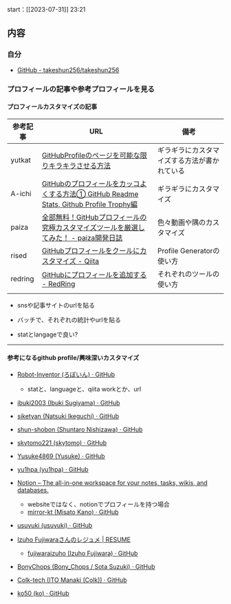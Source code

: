 start：[[2023-07-31]] 23:21

## 内容

### 自分

- [GitHub - takeshun256/takeshun256](https://github.com/takeshun256/takeshun256)

### プロフィールの記事や参考プロフィールを見る

#### プロフィールカスタマイズの記事

| 参考記事 | URL                                                                                                                                          | 備考                                         |
| -------- | -------------------------------------------------------------------------------------------------------------------------------------------- | -------------------------------------------- |
| yutkat   | [GitHubProfileのページを可能な限りキラキラさせる方法](https://zenn.dev/yutakatay/articles/kirakira-github-profile)                           | ギラギラにカスタマイズする方法が書かれている |
| A-ichi   | [GitHubのプロフィールをカッコよくする方法① GitHub Readme Stats, Github Profile Trophy編](https://zenn.dev/a_ichi1/articles/0411396e6b887d)   | ギラギラにカスタマイズ                       |
| paiza    | [全部無料！GitHubプロフィールの究極カスタマイズツールを厳選してみた！ - paiza開発日誌](https://paiza.hatenablog.com/entry/2022/07/06/160000) | 色々動画や隅のカスタマイズ                   |
| rised    | [GitHubプロフィールをクールにカスタマイズ - Qiita](https://qiita.com/rised/items/f3385b589149dcf34a26)                                       | Profile Generatorの使い方                    |
| redring  | [GitHubにプロフィールを追加する - RedRing](https://redring.jp/add-github-profile/)                                                                                | それぞれのツールの使い方                     |
|          |                                                                                                                                              |                                              |


- snsや記事サイトのurlを貼る
- バッチで、それぞれの統計やurlを貼る

- statとlangageで良い?

---------------
#### 参考になるgithub profile/興味深いカスタマイズ

- [Robot-Inventor (ろぼいん) · GitHub](https://github.com/robot-inventor?utm_source=pocket_saves)
	- statと、languageと、qiita workとか、url

- [ibuki2003 (Ibuki Sugiyama) · GitHub](https://github.com/ibuki2003)

- [siketyan (Natsuki Ikeguchi) · GitHub](https://github.com/siketyan)


- [shun-shobon (Shuntaro Nishizawa) · GitHub](https://github.com/shun-shobon)

- [skytomo221 (skytomo) · GitHub](https://github.com/skytomo221)

- [Yusuke4869 (Yusuke) · GitHub](https://github.com/Yusuke4869)

- [yu1hpa (yu1hpa) · GitHub](https://github.com/yu1hpa)


- [Notion – The all-in-one workspace for your notes, tasks, wikis, and databases.](https://mirror-kt.dev/)
	- websiteではなく、notionでプロフィールを持つ場合
	- [mirror-kt (Misato Kano) · GitHub](https://github.com/mirror-kt)

- [usuyuki (usuyuki) · GitHub](https://github.com/usuyuki)


- [Izuho Fujiwaraさんのレジュメ | RESUME](https://www.resume.id/fujiwaraizuho)
	- [fujiwaraizuho (Izuho Fujiwara) · GitHub](https://github.com/fujiwaraizuho)

- [BonyChops (Bony\_Chops / Sota Suzuki) · GitHub](https://github.com/BonyChops)


- [Colk-tech (ITO Manaki (Colk)) · GitHub](https://github.com/Colk-tech)


- [ko50 (ko) · GitHub](https://github.com/ko50)

